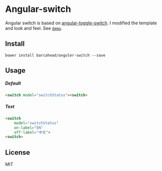 # Angular-switch

Angular switch is based on [angular-toggle-switch](https://github.com/cgarvis/angular-toggle-switch). I modified the template and look and feel. See [`demo`](http://htmlpreview.github.io/?https://github.com/barcahead/angular-switch/blob/master/example.html).


## Install

```shell
bower install barcahead/anguler-switch --save
```


## Usage


##### Default
```html
<switch model="switchStatus"><switch>
```

##### Text
```html
<switch
    model="switchStatus"
    on-label="EN"
    off-label="中文">
<switch>
```

## License
MIT